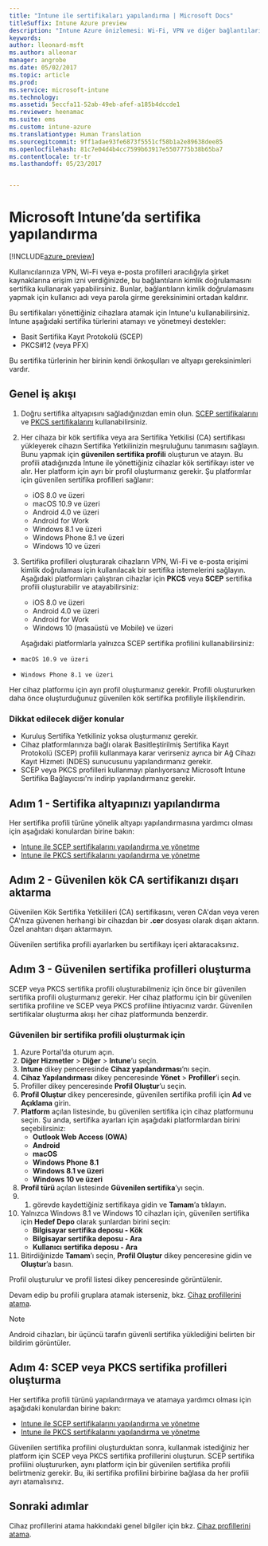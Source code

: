 ```yaml
---
title: "Intune ile sertifikaları yapılandırma | Microsoft Docs"
titleSuffix: Intune Azure preview
description: "Intune Azure önizlemesi: Wi-Fi, VPN ve diğer bağlantıların güvenliğini sağlamaya yardımcı olan sertifikaları oluşturmak ve atamak için Intune kullanmayı öğrenin."
keywords: 
author: lleonard-msft
ms.author: alleonar
manager: angrobe
ms.date: 05/02/2017
ms.topic: article
ms.prod: 
ms.service: microsoft-intune
ms.technology: 
ms.assetid: 5eccfa11-52ab-49eb-afef-a185b4dccde1
ms.reviewer: heenamac
ms.suite: ems
ms.custom: intune-azure
ms.translationtype: Human Translation
ms.sourcegitcommit: 9ff1adae93fe6873f5551cf58b1a2e89638dee85
ms.openlocfilehash: 81c7e04d4b4cc7599b63917e5507775b38b65ba7
ms.contentlocale: tr-tr
ms.lasthandoff: 05/23/2017


---
```


# <a name="how-to-configure-certificates-in-microsoft-intune"></a>Microsoft Intune’da sertifika yapılandırma

[!INCLUDE[azure_preview](./includes/azure_preview.md)]

Kullanıcılarınıza VPN, Wi-Fi veya e-posta profilleri aracılığıyla şirket kaynaklarına erişim izni verdiğinizde, bu bağlantıların kimlik doğrulamasını sertifika kullanarak yapabilirsiniz. Bunlar, bağlantıların kimlik doğrulamasını yapmak için kullanıcı adı veya parola girme gereksinimini ortadan kaldırır.

Bu sertifikaları yönettiğiniz cihazlara atamak için Intune'u kullanabilirsiniz. Intune aşağıdaki sertifika türlerini atamayı ve yönetmeyi destekler:

- Basit Sertifika Kayıt Protokolü (SCEP)
- PKCS#12 (veya PFX)

Bu sertifika türlerinin her birinin kendi önkoşulları ve altyapı gereksinimleri vardır.

## <a name="general-workflow"></a>Genel iş akışı

1. Doğru sertifika altyapısını sağladığınızdan emin olun. [SCEP sertifikalarını](certificates-scep-configure.md) ve [PKCS sertifikalarını](certficates-pfx-configure.md) kullanabilirsiniz.
2. Her cihaza bir kök sertifika veya ara Sertifika Yetkilisi (CA) sertifikası yükleyerek cihazın Sertifika Yetkilinizin meşruluğunu tanımasını sağlayın. Bunu yapmak için **güvenilen sertifika profili** oluşturun ve atayın. Bu profili atadığınızda Intune ile yönettiğiniz cihazlar kök sertifikayı ister ve alır. Her platform için ayrı bir profil oluşturmanız gerekir. Şu platformlar için güvenilen sertifika profilleri sağlanır:
    - iOS 8.0 ve üzeri
    - macOS 10.9 ve üzeri
    - Android 4.0 ve üzeri
    - Android for Work
    - Windows 8.1 ve üzeri
    - Windows Phone 8.1 ve üzeri
    - Windows 10 ve üzeri
3. Sertifika profilleri oluşturarak cihazların VPN, Wi-Fi ve e-posta erişimi kimlik doğrulaması için kullanılacak bir sertifika istemelerini sağlayın. Aşağıdaki platformları çalıştıran cihazlar için **PKCS** veya **SCEP** sertifika profili oluşturabilir ve atayabilirsiniz:
    - iOS 8.0 ve üzeri
    - Android 4.0 ve üzeri
    - Android for Work
    - Windows 10 (masaüstü ve Mobile) ve üzeri

    Aşağıdaki platformlarla yalnızca SCEP sertifika profilini kullanabilirsiniz:

-     macOS 10.9 ve üzeri
-     Windows Phone 8.1 ve üzeri

Her cihaz platformu için ayrı profil oluşturmanız gerekir. Profili oluştururken daha önce oluşturduğunuz güvenilen kök sertifika profiliyle ilişkilendirin.

### <a name="further-considerations"></a>Dikkat edilecek diğer konular

- Kuruluş Sertifika Yetkiliniz yoksa oluşturmanız gerekir.
- Cihaz platformlarınıza bağlı olarak Basitleştirilmiş Sertifika Kayıt Protokolü (SCEP) profili kullanmaya karar verirseniz ayrıca bir Ağ Cihazı Kayıt Hizmeti (NDES) sunucusunu yapılandırmanız gerekir.
- SCEP veya PKCS profilleri kullanmayı planlıyorsanız Microsoft Intune Sertifika Bağlayıcısı'nı indirip yapılandırmanız gerekir.


## <a name="step-1--configure-your-certificate-infrastructure"></a>Adım 1 - Sertifika altyapınızı yapılandırma

Her sertifika profili türüne yönelik altyapı yapılandırmasına yardımcı olması için aşağıdaki konulardan birine bakın:

- [Intune ile SCEP sertifikalarını yapılandırma ve yönetme](certificates-scep-configure.md)
- [Intune ile PKCS sertifikalarını yapılandırma ve yönetme](certficates-pfx-configure.md)


## <a name="step-2---export-your-trusted-root-ca-certificate"></a>Adım 2 - Güvenilen kök CA sertifikanızı dışarı aktarma

Güvenilen Kök Sertifika Yetkilileri (CA) sertifikasını, veren CA'dan veya veren CA'nıza güvenen herhangi bir cihazdan bir **.cer** dosyası olarak dışarı aktarın. Özel anahtarı dışarı aktarmayın.

Güvenilen sertifika profili ayarlarken bu sertifikayı içeri aktaracaksınız.

## <a name="step-3-create-trusted-certificate-profiles"></a>Adım 3 - Güvenilen sertifika profilleri oluşturma
SCEP veya PKCS sertifika profili oluşturabilmeniz için önce bir güvenilen sertifika profili oluşturmanız gerekir. Her cihaz platformu için bir güvenilen sertifika profiline ve SCEP veya PKCS profiline ihtiyacınız vardır. Güvenilen sertifikalar oluşturma akışı her cihaz platformunda benzerdir.

### <a name="to-create-a-trusted-certificate-profile"></a>Güvenilen bir sertifika profili oluşturmak için

1. Azure Portal’da oturum açın.
2. **Diğer Hizmetler** > **Diğer** > **Intune**’u seçin.
3. **Intune** dikey penceresinde **Cihaz yapılandırması**’nı seçin.
2. **Cihaz Yapılandırması** dikey penceresinde **Yönet** > **Profiller**’i seçin.
3. Profiller dikey penceresinde **Profil Oluştur**’u seçin.
4. **Profil Oluştur** dikey penceresinde, güvenilen sertifika profili için **Ad** ve **Açıklama** girin.
5. **Platform** açılan listesinde, bu güvenilen sertifika için cihaz platformunu seçin. Şu anda, sertifika ayarları için aşağıdaki platformlardan birini seçebilirsiniz:
    - **Outlook Web Access (OWA)**
    - **Android**
    - **macOS**
    - **Windows Phone 8.1**
    - **Windows 8.1 ve üzeri**
    - **Windows 10 ve üzeri**
6. **Profil türü** açılan listesinde **Güvenilen sertifika**’yı seçin.
7. 1. görevde kaydettiğiniz sertifikaya gidin ve **Tamam**’a tıklayın.
8. Yalnızca Windows 8.1 ve Windows 10 cihazları için, güvenilen sertifika için **Hedef Depo** olarak şunlardan birini seçin:
    - **Bilgisayar sertifika deposu - Kök**
    - **Bilgisayar sertifika deposu - Ara**
    - **Kullanıcı sertifika deposu - Ara**
8. Bitirdiğinizde **Tamam**’ı seçin, **Profil Oluştur** dikey penceresine gidin ve **Oluştur**’a basın.

Profil oluşturulur ve profil listesi dikey penceresinde görüntülenir.

Devam edip bu profili gruplara atamak isterseniz, bkz. [Cihaz profillerini atama](device-profile-assign.md).


> [!Note]
> Android cihazları, bir üçüncü tarafın güvenli sertifika yüklediğini belirten bir bildirim görüntüler.

## <a name="step-4-create-scep-or-pkcs-certificate-profiles"></a>Adım 4: SCEP veya PKCS sertifika profilleri oluşturma

Her sertifika profili türünü yapılandırmaya ve atamaya yardımcı olması için aşağıdaki konulardan birine bakın:

- [Intune ile SCEP sertifikalarını yapılandırma ve yönetme](certificates-scep-configure.md)
- [Intune ile PKCS sertifikalarını yapılandırma ve yönetme](certficates-pfx-configure.md)

Güvenilen sertifika profilini oluşturduktan sonra, kullanmak istediğiniz her platform için SCEP veya PKCS sertifika profillerini oluşturun. SCEP sertifika profilini oluştururken, aynı platform için bir güvenilen sertifika profili belirtmeniz gerekir. Bu, iki sertifika profilini birbirine bağlasa da her profili ayrı atamalısınız.


## <a name="next-steps"></a>Sonraki adımlar
Cihaz profillerini atama hakkındaki genel bilgiler için bkz. [Cihaz profillerini atama](device-profile-assign.md).

